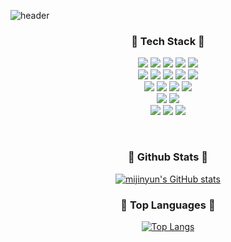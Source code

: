 ![header](https://capsule-render.vercel.app/api?type=rect&color=gradient&height=120&section=header&text=Hi,%20there!👋%20MIJIN'S%20GITHUB&fontColor=ffffff&fontSize=40&animation=twinkling)
<br>
<h3 align="center">💛 Tech Stack 💛</h3>
<p align="center">  
  <img src="https://img.shields.io/badge/HTML5-E34F26?style=flat-square&logo=HTML5&logoColor=white"/></a>
  <img src="https://img.shields.io/badge/CSS3-1572B6?style=flat-square&logo=CSS3&logoColor=white"/></a>
  <img src="https://img.shields.io/badge/Sass-CC6699?style=flat-square&logo=CSS3&logoColor=white"/></a>
  <img src="https://img.shields.io/badge/Javascript-ffb13b?style=flat-square&logo=javascript&logoColor=white"/></a>
  <img src="https://img.shields.io/badge/jQuery-333333?style=flat-square&logo=javascript&logoColor=white"/></a>
  <br>
  <img src="https://img.shields.io/badge/React-61DAFB?style=flat-square&logo=React&logoColor=white"/></a>
  <img src="https://img.shields.io/badge/Typescript-3178C6?style=flat-square&logo=typescript&logoColor=white"/></a>
  <img src="https://img.shields.io/badge/SVELTE-E34F26?style=flat-square&logo=SVELTE&logoColor=white"/></a>  
  <img src="https://img.shields.io/badge/SVELTEKIT-E34F26?style=flat-square&logo=Svelte&logoColor=white"/></a>   
  <img src="https://img.shields.io/badge/NEXT.js-000?style=flat-square&logo=NEXT.js&logoColor=white"/></a>
  <br>
  <img src="https://img.shields.io/badge/Node.js-339933?style=flat-square&logo=Node.js&logoColor=white"/></a>
  <img src="https://img.shields.io/badge/Express-000000?style=flat-square&logo=Express&logoColor=white"/></a>
  <img src="https://img.shields.io/badge/PostgreSQL-4169E1?style=flat-square&logo=POSTGRESQL&logoColor=white"/></a>  
  <img src="https://img.shields.io/badge/SUPABASE-3FCF8E?style=flat-square&logo=SUPABASE&logoColor=white"/></a> 
  <br> 
  <img src="https://img.shields.io/badge/MySQL-4479A1?style=flat-square&logo=MySQL&logoColor=white"/></a> 
  <img src="https://img.shields.io/badge/AWS-232F3E?style=flat-square&logo=AmazonAWS&logoColor=white"/></a>
  <br>
  <img src="https://img.shields.io/badge/GIT-FF0000?style=flat-square&logo=Git&logoColor=white"/></a>
  <img src="https://img.shields.io/badge/GITHUB-000000?style=flat-square&logo=Github0&logoColor=white"/></a>
  <img src="https://img.shields.io/badge/Figma-E782FF?style=flat-square&logo=Figma&logoColor=white"/></a>
  
</p>
<br>
<!-- 
<h3 align="center"> Top Languages </h3>
<div align="center">

[![Top Langs](https://github-readme-stats.vercel.app/api/top-langs/?username=mijinyun&layout=compact)](https://github.com/anuraghazra/github-readme-stats)
</div> -->

<h3 align="center">💜 Github Stats 💜</h3>
<div align="center">

[![mijinyun's GitHub stats](https://github-readme-stats.vercel.app/api?username=mijinyun&show_icons=true&theme=ayu-mirage)](https://github.com/anuraghazra/github-readme-stats)
</div>


<h3 align="center">💚 Top Languages 💚</h3>
<div align="center">

[![Top Langs](https://github-readme-stats.vercel.app/api/top-langs/?username=mijinyun&layout=compact)](https://github.com/anuraghazra/github-readme-stats)
</div>

<br>

